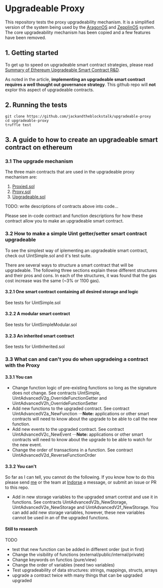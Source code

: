 # Upgradeable Proxy

This repository tests the proxy upgradeability mechanism. It is a simplified version of the system being used by the
[AragonOS](https://github.com/aragon/aragonOS) and [ZepplinOS](https://github.com/zeppelinos/core) system. The core upgradeability mechanism has been copied and a few features have been removed.

## 1. Getting started

To get up to speed on upgradeable smart contract strategies, please read [Summary of Ethereum Upgradeable Smart Contract R&D](https://blog.indorse.io/ethereum-upgradeable-smart-contract-strategies-456350d0557c).

As noted in the article, **implementing an upgradeable smart contract requires a well thought out governance strategy**. This github repo will **not** explor this aspect of upgradeable contracts.


## 2. Running the tests

```
git clone https://github.com/jackandtheblockstalk/upgradeable-proxy
cd upgradeable-proxy
truffle test
```

## 3. A guide to how to create an upgradeable smart contract on ethereum

### 3.1 The upgrade mechanism

The three main contracts that are used in the upgradeable proxy mechanism are:
1. [Proxied.sol](https://github.com/jackandtheblockstalk/upgradeable-proxy/blob/master/contracts/Proxied.sol)
2. [Proxy.sol](https://github.com/jackandtheblockstalk/upgradeable-proxy/blob/master/contracts/Proxy.sol)
3. [Upgradeable.sol](https://github.com/jackandtheblockstalk/upgradeable-proxy/blob/master/contracts/Upgradeable.sol)

TODO: write descriptions of contracts above into code...

Please see in-code contract and function descriptions for how these contract allow you to make an upgradeable smart contract.

### 3.2 How to make a simple Uint getter/setter smart contract upgradeable

To see the simplest way of iplementing an upgradeable smart contract, check out UintSimple.sol and it's test suite.

There are several ways to structure a smart contract that will be upgradeable. The following three sections explain these different structures and their pros and cons. In each of the structures, it was found that the gas cost increase was the same (~3% or 1100 gas).

#### 3.2.1 One smart contract containing all desired storage and logic
See tests for UintSimple.sol

#### 3.2.2 A modular smart contract
See tests for UintSimpleModular.sol

#### 3.2.3 An inherited smart contract
See tests for UintInherited.sol

### 3.3 What can and can't you do when upgradeing a contract with the Proxy

#### 3.3.1 You can

* Change function logic of pre-existing functions so long as the signature does not change. See contracts UintSimple, UintAdvancedV2g_OverrideFunctionGetter and UintAdvancedV2h_OverrideFunctionSetter
* Add new functions to the upgraded contract. See contract UintAdvancedV2a_NewFunction
⋅⋅⋅**Note:** applications or other smart contracts will need to know about the upgrade to be able to call the new function.
* Add new events to the upgraded contract. See contract UintAdvancedV2c_NewEvent
⋅⋅⋅**Note:** applications or other smart contracts will need to know about the upgrade to be able to watch for the new event.
* Change the order of transactions in a function. See contract UintAdvancedV2d_ReverseFunctionOrder

#### 3.3.2 You can't

So far as I can tell, you cannot do the following. If you know how to do this please send [me](https://twitter.com/theblockstalk) or the team at [Indorse](https://twitter.com/joinindorse) a message, or submit an issue or PR to this repo.

* Add in new storage variables to the upgraded smart contrat and use it in functions. See contracts UintAdvancedV2b_NewStorage, UintAdvancedV2e_NewStorage and  UintAdvancedV2f_NewStorage. You can add add new storage variables, however, these new variables cannot be used in an of the upgraded functions.

#### Still to research

TODO
* test that new function can be added in different order (put in first)
* Change the visibility of functions (external/public/internal/private)
* Change keywords on functios (pure/view)
* Change the order of variables (need two variables)
* Test upgradeability of data structures: strings, mappings, structs, arrays
* upgrade a contract twice with many things that can be upgraded upgraded
